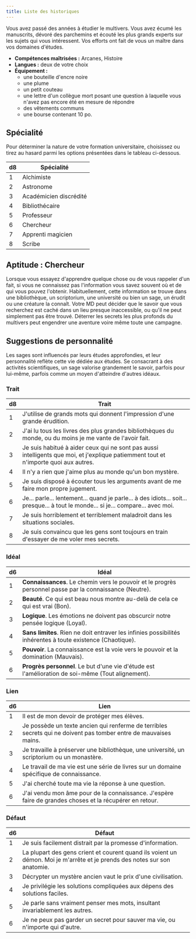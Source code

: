 ```yaml
---
title: Liste des historiques
---
```

Vous avez passé des années à étudier le multivers. Vous avez écumé les manuscrits, dévoré des parchemins et écouté les plus grands experts sur les sujets qui vous intéressent. Vos efforts ont fait de vous un maître dans vos domaines d'études.

- **Compétences maîtrisées :** Arcanes, Histoire
- **Langues :** deux de votre choix
- **Équipement :**
	- une bouteille d'encre noire
	- une plume
	- un petit couteau
	- une lettre d'un collègue mort posant une question à laquelle vous n'avez pas encore été en mesure de répondre
	- des vêtements communs
	- une bourse contenant 10 po.

## Spécialité
Pour déterminer la nature de votre formation universitaire, choisissez ou tirez au hasard parmi les options présentées dans le tableau ci-dessous.

|d8|Spécialité|
|--|--|
|1|Alchimiste|
|2|Astronome|
|3|Académicien discrédité|
|4|Bibliothécaire|
|5|Professeur|
|6|Chercheur|
|7|Apprenti magicien|
|8|Scribe|

## Aptitude : Chercheur
Lorsque vous essayez d'apprendre quelque chose ou de vous rappeler d'un fait, si vous ne connaissez pas l'information vous savez souvent où et de qui vous pouvez l'obtenir. Habituellement, cette information se trouve dans une bibliothèque, un scriptorium, une université ou bien un sage, un érudit ou une créature la connaît. Votre MD peut décider que le savoir que vous recherchez est caché dans un lieu presque inaccessible, ou qu'il ne peut simplement pas être trouvé. Déterrer les secrets les plus profonds du multivers peut engendrer une aventure voire même toute une campagne.

## Suggestions de personnalité
Les sages sont influencés par leurs études approfondies, et leur personnalité reflète cette vie dédiée aux études. Se consacrant à des activités scientifiques, un sage valorise grandement le savoir, parfois pour lui-même, parfois comme un moyen d'atteindre d'autres idéaux.

### Trait
|d8|Trait|
|--|--|
|1|J'utilise de grands mots qui donnent l'impression d'une grande érudition.|
|2|J'ai lu tous les livres des plus grandes bibliothèques du monde, ou du moins je me vante de l'avoir fait.|
|3|Je suis habitué à aider ceux qui ne sont pas aussi intelligents que moi, et j'explique patiemment tout et n'importe quoi aux autres.|
|4|Il n'y a rien que j'aime plus au monde qu'un bon mystère.|
|5|Je suis disposé à écouter tous les arguments avant de me faire mon propre jugement.|
|6|Je... parle... lentement... quand je parle... à des idiots... soit... presque... à tout le monde... si je... compare... avec moi.|
|7|Je suis horriblement et terriblement maladroit dans les situations sociales.|
|8|Je suis convaincu que les gens sont toujours en train d'essayer de me voler mes secrets.|

### Idéal
|d6|Idéal|
|--|--|
|1|**Connaissances**. Le chemin vers le pouvoir et le progrès personnel passe par la connaissance (Neutre).|
|2|**Beauté**. Ce qui est beau nous montre au-delà de cela ce qui est vrai (Bon).|
|3|**Logique**. Les émotions ne doivent pas obscurcir notre pensée logique (Loyal).|
|4|**Sans limites**. Rien ne doit entraver les infinies possibilités inhérentes à toute existence (Chaotique).|
|5|**Pouvoir**. La connaissance est la voie vers le pouvoir et la domination (Mauvais).|
|6|**Progrès personnel**. Le but d'une vie d'étude est l'amélioration de soi-même (Tout alignement).|
  
### Lien
|d6|Lien|
|--|--|
|1|Il est de mon devoir de protéger mes élèves.|
|2|Je possède un texte ancien qui renferme de terribles secrets qui ne doivent pas tomber entre de mauvaises mains.|
|3|Je travaille à préserver une bibliothèque, une université, un scriptorium ou un monastère.|
|4|Le travail de ma vie est une série de livres sur un domaine spécifique de connaissance.|
|5|J'ai cherché toute ma vie la réponse à une question.|
|6|J'ai vendu mon âme pour de la connaissance. J'espère faire de grandes choses et la récupérer en retour.|

### Défaut
|d6|Défaut|
|--|--|
|1|Je suis facilement distrait par la promesse d'information.|
|2|La plupart des gens crient et courent quand ils voient un démon. Moi je m'arrête et je prends des notes sur son anatomie.|
|3|Décrypter un mystère ancien vaut le prix d'une civilisation.|
|4|Je privilégie les solutions compliquées aux dépens des solutions faciles.|
|5|Je parle sans vraiment penser mes mots, insultant invariablement les autres.|
|6|Je ne peux pas garder un secret pour sauver ma vie, ou n'importe qui d'autre.|
